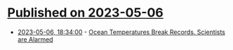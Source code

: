 # [Published on 2023-05-06](index.md)

* [2023-05-06, 18:34:00](https://news.slashdot.org/story/23/05/06/0412247/ocean-temperatures-break-records-scientists-are-alarmed?utm_source=rss1.0mainlinkanon&utm_medium=feed) - [Ocean Temperatures Break Records.  Scientists are Alarmed](https://news.slashdot.org/story/23/05/06/0412247/ocean-temperatures-break-records-scientists-are-alarmed?utm_source=rss1.0mainlinkanon&utm_medium=feed)

